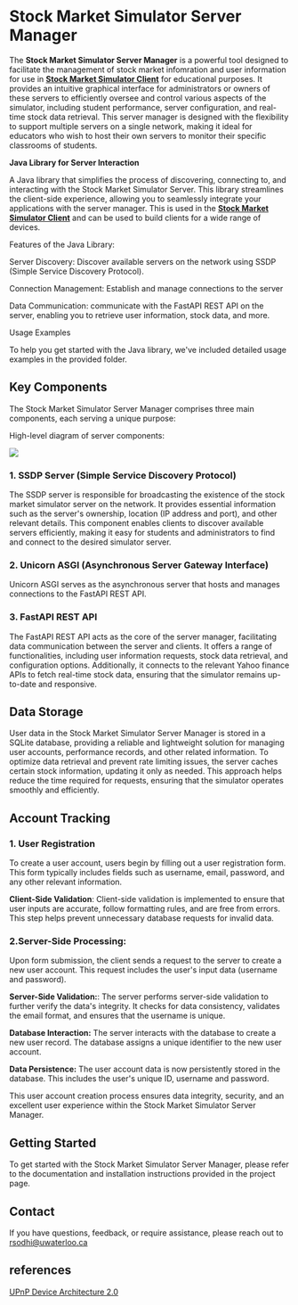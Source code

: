 # Stock Market Simulator Server Manager

The **Stock Market Simulator Server Manager** is a powerful tool designed to facilitate the management of stock market infomration and user information for use in [**Stock Market Simulator Client**](https://github.com/Robby-Sodhi/stock-market-simulator-client) for educational purposes. It provides an intuitive graphical interface for administrators or owners of these servers to efficiently oversee and control various aspects of the simulator, including student performance, server configuration, and real-time stock data retrieval. This server manager is designed with the flexibility to support multiple servers on a single network, making it ideal for educators who wish to host their own servers to monitor their specific classrooms of students.

**Java Library for Server Interaction**

A Java library that simplifies the process of discovering, connecting to, and interacting with the Stock Market Simulator Server. This library streamlines the client-side experience, allowing you to seamlessly integrate your applications with the server manager. This is used in the [**Stock Market Simulator Client**](https://github.com/Robby-Sodhi/stock-market-simulator-client) and can be used to build clients for a wide range of devices.

Features of the Java Library:

Server Discovery: Discover available servers on the network using SSDP (Simple Service Discovery Protocol).

Connection Management: Establish and manage connections to the server

Data Communication: communicate with the FastAPI REST API on the server, enabling you to retrieve user information, stock data, and more.

Usage Examples

To help you get started with the Java library, we've included detailed usage examples in the provided folder.

## Key Components

The Stock Market Simulator Server Manager comprises three main components, each serving a unique purpose:

High-level diagram of server components:

**![](https://lh7-us.googleusercontent.com/j6RLbcpNQhFSFYIiBEGyx3lIhO6UubW9TYw0lIjivw9WW_QmPFBgM1p37ALpZXsGe5ysGsqPYreaSaN9-04LdHD08Lir8nAsRxqXyjuy4BYG6CqFDXNcyfbqfmB7XXhHK4MjPaiphTGLJk1zR1Yf-1E)**

### 1. SSDP Server (Simple Service Discovery Protocol)

The SSDP server is responsible for broadcasting the existence of the stock market simulator server on the network. It provides essential information such as the server's ownership, location (IP address and port), and other relevant details. This component enables clients to discover available servers efficiently, making it easy for students and administrators to find and connect to the desired simulator server.

### 2. Unicorn ASGI (Asynchronous Server Gateway Interface)

Unicorn ASGI serves as the asynchronous server that hosts and manages connections to the FastAPI REST API.

### 3. FastAPI REST API

The FastAPI REST API acts as the core of the server manager, facilitating data communication between the server and clients. It offers a range of functionalities, including user information requests, stock data retrieval, and configuration options. Additionally, it connects to the relevant Yahoo finance APIs to fetch real-time stock data, ensuring that the simulator remains up-to-date and responsive.

## Data Storage

User data in the Stock Market Simulator Server Manager is stored in a SQLite database, providing a reliable and lightweight solution for managing user accounts, performance records, and other related information. To optimize data retrieval and prevent rate limiting issues, the server caches certain stock information, updating it only as needed. This approach helps reduce the time required for requests, ensuring that the simulator operates smoothly and efficiently.

## Account Tracking

### 1. User Registration

To create a user account, users begin by filling out a user registration form. This form typically includes fields such as username, email, password, and any other relevant information.

**Client-Side Validation**: Client-side validation is implemented to ensure that user inputs are accurate, follow formatting rules, and are free from errors. This step helps prevent unnecessary database requests for invalid data.

### 2.Server-Side Processing:

Upon form submission, the client sends a request to the server to create a new user account. This request includes the user's input data (username and password).

**Server-Side Validation:**: The server performs server-side validation to further verify the data's integrity. It checks for data consistency, validates the email format, and ensures that the username is unique.

**Database Interaction:** The server interacts with the database to create a new user record. The database assigns a unique identifier to the new user account.

**Data Persistence:** The user account data is now persistently stored in the database. This includes the user's unique ID, username and password.

This user account creation process ensures data integrity, security, and an excellent user experience within the Stock Market Simulator Server Manager.

## Getting Started

To get started with the Stock Market Simulator Server Manager, please refer to the documentation and installation instructions provided in the project page.

## Contact

If you have questions, feedback, or require assistance, please reach out to rsodhi@uwaterloo.ca

## references

[UPnP Device Architecture 2.0](https://openconnectivity.org/upnp-specs/UPnP-arch-DeviceArchitecture-v2.0-20200417.pdf)
